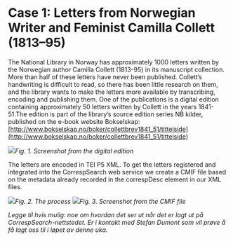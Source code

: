 # Case 1: Letters from Norwegian Writer and Feminist Camilla Collett (1813–95)
The National Library in Norway has approximately 1000 letters written by the Norwegian author Camilla Collett (1813-95) in its manuscript collection. More than half of these letters have never been published. Collett’s handwriting is difficult to read, so there has been little research on them, and the library wants to make the letters more available by transcribing, encoding and publishing them. One of the publications is a digital edition containing approximately 50 letters written by Collett in the years 1841-51.The edition is part of the library’s source edition series NB kilder, published on the e-book website Bokselskap: [http://www.bokselskap.no/boker/collettbrev1841_51/tittelside](http://www.bokselskap.no/boker/collettbrev1841_51/tittelside)

![](https://github.com/arockenberger/NorKorr/blob/master/poster/images/CC_BS.jpg)*Fig. 1. Screenshot from the digital edition*

The letters are encoded in TEI P5 XML. To get the letters registered and integrated into the CorrespSearch web service we create a CMIF file based on the metadata already recorded in the correspDesc element in our XML files.

![](https://github.com/arockenberger/NorKorr/blob/master/poster/images/TEI-CMIF.jpg)*Fig. 2. The process*
![](https://github.com/arockenberger/NorKorr/blob/master/poster/images/correspDesc.jpg)*Fig. 3. Screenshot from the CMIF file*

*Legge til hvis mulig: noe om hvordan det ser ut når det er lagt ut på CorrespSearch-nettstedet. Er i kontakt med Stefan Dumont som vil prøve å få lagt oss til i løpet av denne uka.*
